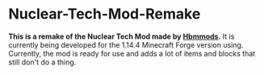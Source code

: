 # Nuclear-Tech-Mod-Remake
**This is a remake of the Nuclear Tech Mod made by [Hbmmods](https://github.com/HbmMods/Hbm-s-Nuclear-Tech-GIT).**
It is currently being developed for the 1.14.4 Minecraft Forge version using.
Currently, the mod is ready for use and adds a lot of items and blocks that still don't do a thing.
